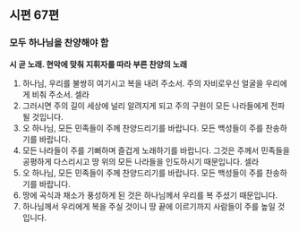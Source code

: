 ## 시편 67편

### 모두 하나님을 찬양해야 함
**시 곧 노래. 현악에 맞춰 지휘자를 따라 부른 찬양의 노래**
1. 하나님, 우리를 불쌍히 여기시고 복을 내려 주소서. 주의 자비로우신 얼굴을 우리에게 비춰 주소서. 셀라
2. 그러시면 주의 길이 세상에 널리 알려지게 되고 주의 구원이 모든 나라들에게 전파될 것입니다.
3. 오 하나님, 모든 민족들이 주께 찬양드리기를 바랍니다. 모든 백성들이 주를 찬송하기를 바랍니다.
4. 모든 나라들이 주를 기뻐하며 즐겁게 노래하기를 바랍니다. 그것은 주께서 민족들을 공평하게 다스리시고 땅 위의 모든 나라들을 인도하시기 때문입니다. 셀라
5. 오 하나님, 모든 민족들이 주께 찬양드리기를 바랍니다. 모든 백성들이 주를 찬송하기를 바랍니다.
6. 땅에 곡식과 채소가 풍성하게 된 것은 하나님께서 우리를 복 주셨기 때문입니다.
7. 하나님께서 우리에게 복을 주실 것이니 땅 끝에 이르기까지 사람들이 주를 높일 것입니다.